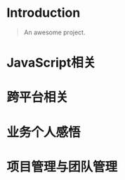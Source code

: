 # **Introduction**

> An awesome project.

# **JavaScript相关**
# **跨平台相关**
# **业务个人感悟**
# **项目管理与团队管理**